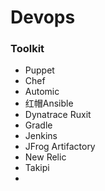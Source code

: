 # Devops


### Toolkit
 * Puppet
 * Chef
 * Automic
 * 红帽Ansible
 * Dynatrace Ruxit  
 * Gradle
 * Jenkins
 * JFrog Artifactory 
 * New Relic 
 * Takipi
 * 

